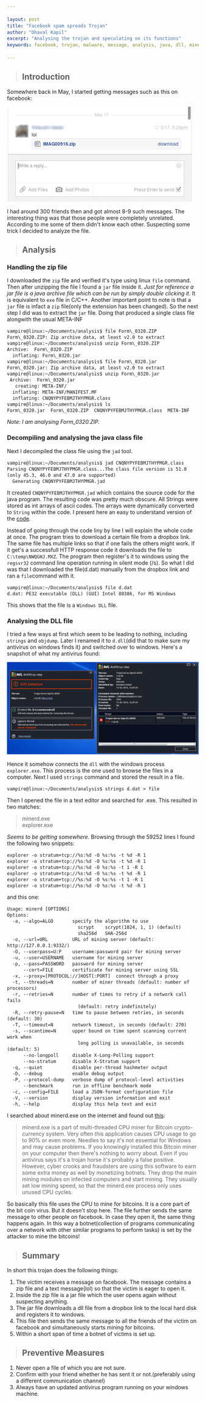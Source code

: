 ```yaml
---

layout: post
title: "Facebook spam spreads Trojan"
author: "Dhaval Kapil"
excerpt: "Analysing the trojan and speculating on its functions"
keywords: facebook, trojan, malware, message, analysis, java, dll, minerd, bitcoin

---
```


> ## Introduction

Somewhere back in May, I started getting messages such as this on facebook:

![A screenshot of the message](/assets/images/Facebook-spam-spreads-Trojan/fb_message_snipet.png)

I had around 300 friends then and got almost 8-9 such messages. The interesting thing was that those people were completely unrelated. According to me some of them didn't know each other. Suspecting some trick I decided to analyze the file.

> ## Analysis

### Handling the zip file

I downloaded the `zip` file and verified it's type using linux `file` command. Then after unzipping the file I found a `jar` file inside it. _Just for reference a jar file is a java archive file which can be run by simply double clicking it_. It is equivalent to `exe` file in C/C++. Another important point to note is that a `jar` file is infact a `zip` file(only the extension has been changed). So the next step I did was to extract the `jar` file. Doing that produced a single class file alongwith the usual META-INF
    
    vampire@linux:~/Documents/analysis$ file Form\_0320.ZIP
    Form\_0320.ZIP: Zip archive data, at least v2.0 to extract
    vampire@linux:~/Documents/analysis$ unzip Form\_0320.ZIP
    Archive:  Form\_0320.ZIP
      inflating: Form\_0320.jar           
    vampire@linux:~/Documents/analysis$ file Form\_0320.jar
    Form\_0320.jar: Zip archive data, at least v2.0 to extract
    vampire@linux:~/Documents/analysis$ unzip Form\_0320.jar
     Archive:  Form\_0320.jar
       creating: META-INF/
      inflating: META-INF/MANIFEST.MF    
      inflating: CNQNYPYFEBMJTHYPMGR.class         
    vampire@linux:~/Documents/analysis$ ls
    Form\_0320.jar  Form\_0320.ZIP  CNQNYPYFEBMJTHYPMGR.class  META-INF

_Note: I am analysing Form\_0320.ZIP._

### Decompiling and analysing the java class file

Next I decompiled the class file using the `jad` tool. 

    vampire@linux:~/Documents/analysis$ jad CNQNYPYFEBMJTHYPMGR.class 
    Parsing CNQNYPYFEBMJTHYPMGR.class...The class file version is 51.0 (only 45.3, 46.0 and 47.0 are supported)
      Generating CNQNYPYFEBMJTHYPMGR.jad

It created `CNQNYPYFEBMJTHYPMGR.jad` which contains the source code for the java program. The resulting code was pretty much obscure. All Strings were stored as int arrays of ascii codes. The arrays were dynamically converted to `String` within the code. I present here an easy to understand version of the [code](/assets/files/Facebook-spam-spreads-Trojan/CNQNYPYFEBMJTHYPMGR.jad).

Instead of going through the code liny by line I will explain the whole code at once. The program tries to download a certain file from a dropbox link. The same file has multiple links so that if one fails the others might work. If it get's a successfull HTTP response code it downloads the file to `C:\temp\NWQGHJ.MXZ`. The program then register's it to windows using the `regsvr32` command line operation running in silent mode (/s). So what I did was that I downloaded the file(d.dat) manually from the dropbox link and ran a `file`command with it.

    vampire@linux:~/Documents/analysis$ file d.dat
    d.dat: PE32 executable (DLL) (GUI) Intel 80386, for MS Windows

This shows that the file is a `Windows DLL` file.

### Analysing the DLL file

I tried a few ways at first which seem to be leading to nothing, including `strings` and `objdump`. Later I renamed it to `d.dll`(did that to make sure my antivirus on windows finds it) and switched over to windows. Here's a snapshot of what my antivirus found:

![screenshot of my screen showing the result of the antivirus](/assets/images/Facebook-spam-spreads-Trojan/antivirus.png)

Hence it somehow connects the `dll` with the windows process `explorer.exe`. This process is the one used to browse the files in a computer. Next I used `strings` command and stored the result in a file.

    vampire@linux:~/Documents/analysis$ strings d.dat > file

Then I opened the file in a text editor and searched for .exe. This resulted in two matches:

> minerd.exe  
> explorer.exe

_Seems to be getting somewhere._ Browsing through the 59252 lines I found the following two snippets:

    explorer -o stratum+tcp://%s:%d -O %s:%s -t %d -R 1
    explorer -o stratum+tcp://%s:%d -O %s:%s -t %d -R 1
    explorer -o stratum+tcp://%s:%d -O %s:%s -t 1 -R 1
    explorer -o stratum+tcp://%s:%d -O %s:%s -t %d -R 1
    explorer -o stratum+tcp://%s:%d -O %s:%s -t 1 -R 1
    explorer -o stratum+tcp://%s:%d -O %s:%s -t %d -R 1  

and this one:

    Usage: minerd [OPTIONS]
    Options:
      -a, --algo=ALGO       specify the algorithm to use
                              scrypt    scrypt(1024, 1, 1) (default)
                              sha256d   SHA-256d
      -o, --url=URL         URL of mining server (default: http://127.0.0.1:9332/)
      -O, --userpass=U:P    username:password pair for mining server
      -u, --user=USERNAME   username for mining server
      -p, --pass=PASSWORD   password for mining server
          --cert=FILE       certificate for mining server using SSL
      -x, --proxy=[PROTOCOL://]HOST[:PORT]  connect through a proxy
      -t, --threads=N       number of miner threads (default: number of processors)
      -r, --retries=N       number of times to retry if a network call fails
                              (default: retry indefinitely)
      -R, --retry-pause=N   time to pause between retries, in seconds (default: 30)
      -T, --timeout=N       network timeout, in seconds (default: 270)
      -s, --scantime=N      upper bound on time spent scanning current work when
                              long polling is unavailable, in seconds (default: 5)
          --no-longpoll     disable X-Long-Polling support
          --no-stratum      disable X-Stratum support
      -q, --quiet           disable per-thread hashmeter output
      -D, --debug           enable debug output
      -P, --protocol-dump   verbose dump of protocol-level activities
          --benchmark       run in offline benchmark mode
      -c, --config=FILE     load a JSON-format configuration file
      -V, --version         display version information and exit
      -h, --help            display this help text and exit

I searched about minerd.exe on the internet and found out [this](http://deletemalware.blogspot.in/2013/06/what-is-minerdexe-and-how-to-remove-it.html):

> minerd.exe is a part of multi-threaded CPU miner for Bitcoin crypto-currency system. Very often this application causes CPU usage to go to 90% or even more. Needles to say it's not essential for Windows and may cause problems. If you knowingly installed this Bitcoin miner on your computer then there's nothing to worry about. Even if you antivirus says it's a trojan horse it's probably a false positive. However, cyber crooks and fraudsters are using this software to earn some extra money as well by monetizing botnets. They drop the main mining modules on infected computers and start mining. They usually set low mining speed, so that the minerd.exe process only uses unused CPU cycles.

So basically this file uses the CPU to mine for bitcoins. It is a core part of the bit coin virus. But it doesn't stop here. The file further sends the same message to other people on facebook. In case they open it, the same thing happens again. In this way a botnet(collection of programs communicating over a network with other similar programs to perform tasks) is set by the attacker to mine the bitcoins!

> ## Summary

In short this trojan does the following things:

1. The victim receives a message on facebook. The message contains a zip file and a text message(lol) so that the victim is eager to open it.
2. Inside the zip file is a jar file which the user opens again without suspecting anything.
3. The jar file downloads a dll file from a dropbox link to the local hard disk and registers it to windows.
4. This file then sends the same message to all the friends of the victim on facebook and simultaneously starts mining for bitcoins.
5. Within a short span of time a botnet of victims is set up.

> ## Preventive Measures

1. Never open a file of which you are not sure.
2. Confirm with your friend whether he has sent it or not.(preferably using a different communication channel)
3. Always have an updated antivirus program running on your windows machine.
